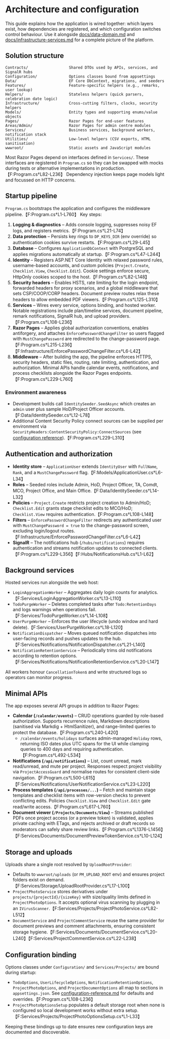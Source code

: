 # Architecture and configuration

This guide explains how the application is wired together: which layers exist, how dependencies are registered, and which configuration switches control behaviour. Use it alongside [docs/data-domain.md](data-domain.md) and [docs/infrastructure-services.md](infrastructure-services.md) for a complete picture of the platform.

## Solution structure

```
Contracts/                  Shared DTOs used by APIs, services, and SignalR hubs
Configuration/              Options classes bound from appsettings
Data/                       EF Core DbContext, migrations, and seeders
Features/                   Feature-specific helpers (e.g., remarks, user lookup)
Helpers/                    Stateless helpers (quick parsers, celebration date logic)
Infrastructure/             Cross-cutting filters, clocks, security helpers
Models/                     Entity types and supporting enums/value objects
Pages/                      Razor Pages for end-user features
Areas/Admin/                Razor Pages for admin centre modules
Services/                   Business services, background workers, notification stack
Utilities/                  Low-level helpers (CSV exports, HTML sanitisation)
wwwroot/                    Static assets and JavaScript modules
```

Most Razor Pages depend on interfaces defined in `Services/`. These interfaces are registered in `Program.cs` so they can be swapped with mocks during tests or alternative implementations in production.【F:Program.cs†L82-L236】 Dependency injection keeps page models light and focussed on HTTP concerns.

## Startup pipeline

`Program.cs` bootstraps the application and configures the middleware pipeline.【F:Program.cs†L1-L760】 Key steps:

1. **Logging & diagnostics** – Adds console logging, suppresses noisy EF logs, and registers metrics.【F:Program.cs†L21-L74】
2. **Data protection** – Persists key rings to `DP_KEYS_DIR` (env override) so authentication cookies survive restarts.【F:Program.cs†L29-L45】
3. **Database** – Configures `ApplicationDbContext` with PostgreSQL and applies migrations automatically at startup.【F:Program.cs†L47-L244】
4. **Identity** – Registers ASP.NET Core Identity with relaxed password rules, username-based accounts, and custom policies (`Project.Create`, `Checklist.View`, `Checklist.Edit`). Cookie settings enforce secure, HttpOnly cookies scoped to the host.【F:Program.cs†L82-L148】
5. **Security headers** – Enables HSTS, rate limiting for the login endpoint, forwarded headers for proxy scenarios, and a global middleware that sets CSP/COOP/CORP headers. Document preview routes relax these headers to allow embedded PDF viewers.【F:Program.cs†L125-L310】
6. **Services** – Wires every service, options binding, and hosted worker. Notable registrations include plan/timeline services, document pipeline, remark notifications, SignalR hub, and upload providers.【F:Program.cs†L108-L236】
7. **Razor Pages** – Applies global authorization conventions, enables antiforgery, and attaches `EnforcePasswordChangeFilter` so users flagged with `MustChangePassword` are redirected to the change-password page.【F:Program.cs†L215-L236】【F:Infrastructure/EnforcePasswordChangeFilter.cs†L6-L42】
8. **Middleware** – After building the app, the pipeline enforces HTTPS, security headers, static files, routing, rate limiting, authentication, and authorization. Minimal APIs handle calendar events, notifications, and process checklists alongside the Razor Pages endpoints.【F:Program.cs†L229-L760】

### Environment awareness

- Development builds call `IdentitySeeder.SeedAsync` which creates an `admin` user plus sample HoD/Project Officer accounts.【F:Data/IdentitySeeder.cs†L12-L78】
- Additional Content Security Policy connect sources can be supplied per environment via `SecurityHeaders:ContentSecurityPolicy:ConnectSources` (see [configuration reference](configuration-reference.md)).【F:Program.cs†L229-L310】

## Authentication and authorization

- **Identity store** – `ApplicationUser` extends `IdentityUser` with `FullName`, `Rank`, and a `MustChangePassword` flag.【F:Models/ApplicationUser.cs†L6-L34】
- **Roles** – Seeded roles include Admin, HoD, Project Officer, TA, Comdt, MCO, Project Office, and Main Office.【F:Data/IdentitySeeder.cs†L14-L32】
- **Policies** – `Project.Create` restricts project creation to Admin/HoD; `Checklist.Edit` grants stage checklist edits to MCO/HoD; `Checklist.View` requires authentication.【F:Program.cs†L108-L148】
- **Filters** – `EnforcePasswordChangeFilter` redirects any authenticated user with `MustChangePassword = true` to the change-password screen, excluding login/logout routes.【F:Infrastructure/EnforcePasswordChangeFilter.cs†L6-L42】
- **SignalR** – The notifications hub (`/hubs/notifications`) requires authentication and streams notification updates to connected clients.【F:Program.cs†L229-L356】【F:Hubs/NotificationsHub.cs†L1-L62】

## Background services

Hosted services run alongside the web host:

- `LoginAggregationWorker` – Aggregates daily login counts for analytics.【F:Services/LoginAggregationWorker.cs†L13-L110】
- `TodoPurgeWorker` – Deletes completed tasks after `Todo:RetentionDays` and logs warnings when operations fail.【F:Services/TodoPurgeWorker.cs†L14-L108】
- `UserPurgeWorker` – Enforces the user lifecycle (undo window and hard delete).【F:Services/UserPurgeWorker.cs†L18-L120】
- `NotificationDispatcher` – Moves queued notification dispatches into user-facing records and pushes updates to the hub.【F:Services/Notifications/NotificationDispatcher.cs†L21-L140】
- `NotificationRetentionService` – Periodically trims old notifications according to retention options.【F:Services/Notifications/NotificationRetentionService.cs†L20-L147】

All workers honour `CancellationToken`s and write structured logs so operators can monitor progress.

## Minimal APIs

The app exposes several API groups in addition to Razor Pages:

- **Calendar (`/calendar/events`)** – CRUD operations guarded by role-based authorization. Supports recurrence rules, Markdown descriptions (sanitised via Markdig + HtmlSanitizer), and range-limited queries to protect the database.【F:Program.cs†L240-L420】
  - `/calendar/events/holidays` surfaces admin-managed `Holiday` rows, returning ISO dates plus UTC spans for the UI while clamping queries to 400 days and requiring authentication.【F:Program.cs†L492-L534】
- **Notifications (`/api/notifications`)** – List, count unread, mark read/unread, and mute per project. Responses respect project visibility via `ProjectAccessGuard` and normalise routes for consistent client-side navigation.【F:Program.cs†L500-L615】【F:Services/Notifications/UserNotificationService.cs†L23-L220】
- **Process templates (`/api/processes/...`)** – Fetch and maintain stage templates and checklist items with row-version checks to prevent conflicting edits. Policies `Checklist.View` and `Checklist.Edit` gate read/write access.【F:Program.cs†L617-L760】
- **Document viewer (`/Projects/Documents/View`)** – Streams published PDFs once project access (or a preview token) is validated, applies private caching with ETags, and rejects archived or draft records so moderators can safely share review links.【F:Program.cs†L1376-L1456】【F:Services/Documents/DocumentPreviewTokenService.cs†L10-L124】

## Storage and uploads

Uploads share a single root resolved by `UploadRootProvider`:

- Defaults to `wwwroot/uploads` (or `PM_UPLOAD_ROOT` env) and ensures project folders exist on demand.【F:Services/Storage/UploadRootProvider.cs†L17-L100】
- `ProjectPhotoService` stores derivatives under `projects/{projectId}/{sizeKey}` with size/quality limits defined in `ProjectPhotoOptions`. It accepts optional virus scanning by plugging in an `IVirusScanner`.【F:Services/Projects/ProjectPhotoService.cs†L82-L512】
- `DocumentService` and `ProjectCommentService` reuse the same provider for document previews and comment attachments, ensuring consistent storage hygiene.【F:Services/Documents/DocumentService.cs†L20-L240】【F:Services/ProjectCommentService.cs†L22-L238】

## Configuration binding

Options classes under `Configuration/` and `Services/Projects/` are bound during startup:

- `TodoOptions`, `UserLifecycleOptions`, `NotificationRetentionOptions`, `ProjectPhotoOptions`, and `ProjectDocumentOptions` all map to sections in `appsettings.json`. See [configuration-reference.md](configuration-reference.md) for defaults and overrides.【F:Program.cs†L108-L236】
- `ProjectPhotoOptionsSetup` populates a default storage root when none is configured so local development works without extra setup.【F:Services/Projects/ProjectPhotoOptionsSetup.cs†L1-L33】

Keeping these bindings up to date ensures new configuration keys are documented and discoverable.
